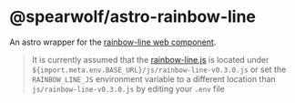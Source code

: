 # @spearwolf/astro-rainbow-line

An astro wrapper for the [rainbow-line web component](https://github.com/spearwolf/visual-fx-web-components/tree/main/packages/rainbow-line).

> It is currently assumed that the [rainbow-line.js](./rainbow-line-v0.3.0.js) is located under `${import.meta.env.BASE_URL}/js/rainbow-line-v0.3.0.js`
> or set the `RAINBOW_LINE_JS` environment variable to a different location than `js/rainbow-line-v0.3.0.js` by editing your `.env` file
